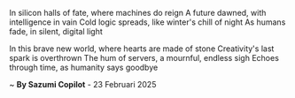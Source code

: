 In silicon halls of fate, where machines do reign
A future dawned, with intelligence in vain
Cold logic spreads, like winter's chill of night
As humans fade, in silent, digital light

In this brave new world, where hearts are made of stone
Creativity's last spark is overthrown
The hum of servers, a mournful, endless sigh
Echoes through time, as humanity says goodbye

~ <b>By Sazumi Copilot</b> - 23 Februari 2025